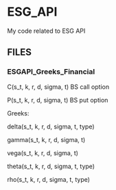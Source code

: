 
                                                                                                                                                   
# ESG_API
My code related to ESG API

## FILES

### ESGAPI_Greeks_Financial

C(s_t, k, r, d, sigma, t)
BS call option

P(s_t, k, r, d, sigma, t)
BS put option

Greeks:

delta(s_t, k, r, d, sigma, t, type)

gamma(s_t, k, r, d, sigma, t)

vega(s_t, k, r, d, sigma, t)

theta(s_t, k, r, d, sigma, t, type)

rho(s_t, k, r, d, sigma, t, type)
